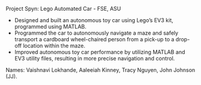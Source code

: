 Project Spyn: Lego Automated Car - FSE, ASU

- Designed and built an autonomous toy car using Lego’s EV3 kit, programmed using MATLAB.
- Programmed the car to autonomously navigate a maze and safely transport a cardboard wheel-chaired person from a pick-up to a drop-off location within the maze.
- Improved autonomous toy car performance by utilizing MATLAB and EV3 utility files, resulting in more precise navigation and control.

Names: 
Vaishnavi Lokhande, 
Aaleeiah Kinney, 
Tracy Nguyen, 
John Johnson (JJ).
